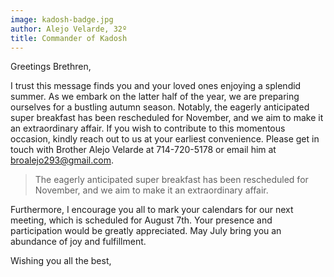 ```yaml
---
image: kadosh-badge.jpg
author: Alejo Velarde, 32º
title: Commander of Kadosh
---
```


Greetings Brethren,

I trust this message finds you and your loved ones enjoying a splendid summer. As we embark on the latter half of the year, we are preparing ourselves for a bustling autumn season. Notably, the eagerly anticipated super breakfast has been rescheduled for November, and we aim to make it an extraordinary affair. If you wish to contribute to this momentous occasion, kindly reach out to us at your earliest convenience. Please get in touch with Brother Alejo Velarde at 714-720-5178 or email him at broalejo293@gmail.com.

> The eagerly anticipated super breakfast has been rescheduled for November, and we aim to make it an extraordinary affair.

Furthermore, I encourage you all to mark your calendars for our next meeting, which is scheduled for August 7th. Your presence and participation would be greatly appreciated. May July bring you an abundance of joy and fulfillment. 

Wishing you all the best, 


  